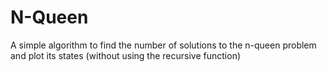 # N-Queen
A simple algorithm to find the number of solutions to the n-queen problem and plot its states (without using the recursive function)
